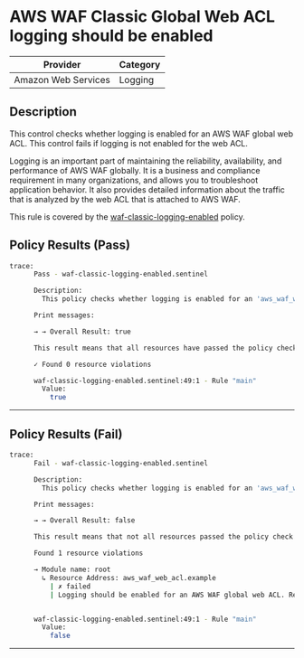 # AWS WAF Classic Global Web ACL logging should be enabled

| Provider            | Category     |
|---------------------|--------------|
| Amazon Web Services | Logging      |

## Description

This control checks whether logging is enabled for an AWS WAF global web ACL. This control fails if logging is not enabled for the web ACL.

Logging is an important part of maintaining the reliability, availability, and performance of AWS WAF globally. It is a business and compliance requirement in many organizations, and allows you to troubleshoot application behavior. It also provides detailed information about the traffic that is analyzed by the web ACL that is attached to AWS WAF.

This rule is covered by the [waf-classic-logging-enabled](https://github.com/hashicorp/policy-library-FSBP-Policy-Set-for-AWS-Terraform/blob/main/policies/waf/waf-classic-logging-enabled.sentinel) policy.

## Policy Results (Pass)
```bash
trace:
      Pass - waf-classic-logging-enabled.sentinel

      Description:
        This policy checks whether logging is enabled for an 'aws_waf_web_acl'.

      Print messages:

      → → Overall Result: true

      This result means that all resources have passed the policy check for the policy waf-classic-logging-enabled.

      ✓ Found 0 resource violations

      waf-classic-logging-enabled.sentinel:49:1 - Rule "main"
        Value:
          true
```

---

## Policy Results (Fail)
```bash
trace:
      Fail - waf-classic-logging-enabled.sentinel

      Description:
        This policy checks whether logging is enabled for an 'aws_waf_web_acl'.

      Print messages:

      → → Overall Result: false

      This result means that not all resources passed the policy check and the protected behavior is not allowed for the policy waf-classic-logging-enabled.

      Found 1 resource violations

      → Module name: root
        ↳ Resource Address: aws_waf_web_acl.example
          | ✗ failed
          | Logging should be enabled for an AWS WAF global web ACL. Refer to https://docs.aws.amazon.com/securityhub/latest/userguide/waf-controls.html#waf-1 for more details.


      waf-classic-logging-enabled.sentinel:49:1 - Rule "main"
        Value:
          false
```

---